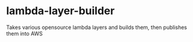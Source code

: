 # lambda-layer-builder
Takes various opensource lambda layers and builds them, then publishes them into AWS
